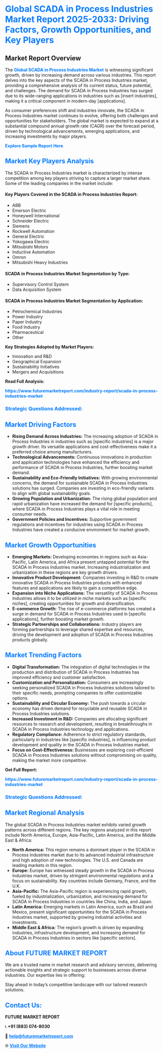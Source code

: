 <h1 style="color: #007BFF;">Global SCADA in Process Industries Market Report 2025-2033: Driving Factors, Growth Opportunities, and Key Players</h1>

<section id="overview">
<h2>Market Report Overview</h2>
<p>The <a href="https://www.futuremarketreport.com/industry-report/scada-in-process-industries-market" style="color: #007BFF; text-decoration: none;"><strong>Global SCADA in Process Industries Market</strong></a> is witnessing significant growth, driven by increasing demand across various industries. This report delves into the key aspects of the SCADA in Process Industries market, providing a comprehensive analysis of its current status, future potential, and challenges. The demand for SCADA in Process Industries has surged due to its wide-ranging applications in industries such as [insert industries], making it a critical component in modern-day [applications].</p>
<p>As consumer preferences shift and industries innovate, the SCADA in Process Industries market continues to evolve, offering both challenges and opportunities for stakeholders. The global market is expected to expand at a substantial compound annual growth rate (CAGR) over the forecast period, driven by technological advancements, emerging applications, and increasing investments by major players.</p>
</section>

<section id="overview">
<p><a href="https://www.futuremarketreport.com/request-sample/reportId=51748" style="color: #007BFF; text-decoration: none;"><strong>Explore Sample Report Here</strong></a></p>
</section>

<section id="key-players">
<h2 style="color: #007BFF;">Market Key Players Analysis</h2>
<p>The SCADA in Process Industries market is characterized by intense competition among key players striving to capture a larger market share. Some of the leading companies in the market include:</p>
<h4>Key Players Covered in the SCADA in Process Industries Report:</h4>
<ul><li>ABB</li><li>Emerson Electric</li><li>Honeywell International</li><li>Schneider Electric</li><li>Siemens</li><li>Rockwell Automation</li><li>General Electric</li><li>Yokogawa Electric</li><li>Mitsubishi Motors</li><li>Inductive Automation</li><li>Omron</li><li>Mitsubishi Heavy Industries</li></ul>
<h4>SCADA in Process Industries Market Segmentation by Type:</h4>
<ul><li>Supervisory Control System</li><li>Data Acquisition System</li></ul>

<h4>SCADA in Process Industries Market Segmentation by Application:</h4>
<ul><li>Petrochemical Industries</li><li>Power Industry</li><li>Paper Industry</li><li>Food Industry</li><li>Pharmaceutical</li><li>Other</li></ul>
<p><strong>Key Strategies Adopted by Market Players:</strong></p>
<ul>
<li>Innovation and R&D</li>
<li>Geographical Expansion</li>
<li>Sustainability Initiatives</li>
<li>Mergers and Acquisitions</li>
</ul>
</section>

<section>
<p><strong>Read Full Analysis: </strong></p><a href="https://www.futuremarketreport.com/industry-report/scada-in-process-industries-market" style="color: #007BFF; text-decoration: none;"><strong>https://www.futuremarketreport.com/industry-report/scada-in-process-industries-market</strong></a>
<h3 style="color: #007BFF;">Strategic Questions Addressed:</h3>
</section>

<section id="driving-factors">
<h2 style="color: #007BFF;">Market Driving Factors</h2>
<ul>
<li><strong>Rising Demand Across Industries:</strong> The increasing adoption of SCADA in Process Industries in industries such as [specific industries] is a major growth driver. Its versatile applications and cost-effectiveness make it a preferred choice among manufacturers.</li>
<li><strong>Technological Advancements:</strong> Continuous innovations in production and application technologies have enhanced the efficiency and performance of SCADA in Process Industries, further boosting market demand.</li>
<li><strong>Sustainability and Eco-Friendly Initiatives:</strong> With growing environmental concerns, the demand for sustainable SCADA in Process Industries solutions has surged. Companies are investing in eco-friendly variants to align with global sustainability goals.</li>
<li><strong>Growing Population and Urbanization:</strong> The rising global population and rapid urbanization have increased the demand for [specific products], where SCADA in Process Industries plays a vital role in meeting consumer needs.</li>
<li><strong>Government Policies and Incentives:</strong> Supportive government regulations and incentives for industries using SCADA in Process Industries have created a conducive environment for market growth.</li>
</ul>
</section>

<section id="growth-opportunities">
<h2 style="color: #007BFF;">Market Growth Opportunities</h2>
<ul>
<li><strong>Emerging Markets:</strong> Developing economies in regions such as Asia-Pacific, Latin America, and Africa present untapped potential for the SCADA in Process Industries market. Increasing industrialization and urbanization in these regions are key growth drivers.</li>
<li><strong>Innovative Product Development:</strong> Companies investing in R&D to create innovative SCADA in Process Industries products with enhanced features and applications are likely to gain a competitive edge.</li>
<li><strong>Expansion into Niche Applications:</strong> The versatility of SCADA in Process Industries allows it to be utilized in niche markets such as [specific niches], creating opportunities for growth and diversification.</li>
<li><strong>E-commerce Growth:</strong> The rise of e-commerce platforms has created a surge in demand for SCADA in Process Industries used in [specific applications], further boosting market growth.</li>
<li><strong>Strategic Partnerships and Collaborations:</strong> Industry players are forming partnerships to leverage shared expertise and resources, driving the development and adoption of SCADA in Process Industries products globally.</li>
</ul>
</section>

<section id="trending-factors">
<h2 style="color: #007BFF;">Market Trending Factors</h2>
<ul>
<li><strong>Digital Transformation:</strong> The integration of digital technologies in the production and distribution of SCADA in Process Industries has improved efficiency and customer satisfaction.</li>
<li><strong>Customization and Personalization:</strong> Consumers are increasingly seeking personalized SCADA in Process Industries solutions tailored to their specific needs, prompting companies to offer customizable options.</li>
<li><strong>Sustainability and Circular Economy:</strong> The push towards a circular economy has driven demand for recyclable and reusable SCADA in Process Industries solutions.</li>
<li><strong>Increased Investment in R&D:</strong> Companies are allocating significant resources to research and development, resulting in breakthroughs in SCADA in Process Industries technology and applications.</li>
<li><strong>Regulatory Compliance:</strong> Adherence to strict regulatory standards, particularly in industries like [specific industries], is influencing product development and quality in the SCADA in Process Industries market.</li>
<li><strong>Focus on Cost-Effectiveness:</strong> Businesses are exploring cost-efficient SCADA in Process Industries solutions without compromising on quality, making the market more competitive.</li>
</ul>
</section>

<section>
<p><strong>Get Full Report: </strong></p><a href="https://www.futuremarketreport.com/industry-report/scada-in-process-industries-market" style="color: #007BFF; text-decoration: none;"><strong>https://www.futuremarketreport.com/industry-report/scada-in-process-industries-market</strong></a>
<h3 style="color: #007BFF;">Strategic Questions Addressed:</h3>
</section>


<section id="regional-analysis">
<h2 style="color: #007BFF;">Market Regional Analysis</h2>
<p>The global SCADA in Process Industries market exhibits varied growth patterns across different regions. The key regions analyzed in this report include North America, Europe, Asia-Pacific, Latin America, and the Middle East & Africa:</p>
<ul>
<li><strong>North America:</strong> This region remains a dominant player in the SCADA in Process Industries market due to its advanced industrial infrastructure and high adoption of new technologies. The U.S. and Canada are leading markets in this region.</li>
<li><strong>Europe:</strong> Europe has witnessed steady growth in the SCADA in Process Industries market, driven by stringent environmental regulations and a focus on sustainability. Key countries include Germany, France, and the U.K.</li>
<li><strong>Asia-Pacific:</strong> The Asia-Pacific region is experiencing rapid growth, fueled by industrialization, urbanization, and increasing demand for SCADA in Process Industries in countries like China, India, and Japan.</li>
<li><strong>Latin America:</strong> Emerging markets in Latin America, such as Brazil and Mexico, present significant opportunities for the SCADA in Process Industries market, supported by growing industrial activities and investments.</li>
<li><strong>Middle East & Africa:</strong> The region’s growth is driven by expanding industries, infrastructure development, and increasing demand for SCADA in Process Industries in sectors like [specific sectors].</li>
</ul>
</section>

<footer>
<h2 style="color: #007BFF;">About FUTURE MARKET REPORT</h2>
<p>We are a trusted name in market research and advisory services, delivering actionable insights and strategic support to businesses across diverse industries. Our expertise lies in offering:</p>

<p>Stay ahead in today’s competitive landscape with our tailored research solutions.</p>

<h2 style="color: #007BFF;">Contact Us:</h2>
<p><strong>FUTURE MARKET REPORT</strong></p>
<p>📞 <strong>+91 (883) 074-8030</strong></p>
<p>📧 <strong><a href="mailto:help@futuremarketreport.com" style="color: #007BFF;">help@futuremarketreport.com</a></strong></p>
<p>🌐 <strong><a href="https://www.futuremarketreport.com/" style="color: #007BFF;">Visit Our Website</a></strong></p>
</footer>